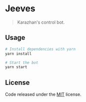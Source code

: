 # Jeeves

> Karazhan's control bot.

## Usage

```bash
# Install dependencies with yarn
yarn install

# Start the bot
yarn start
```

## License

Code released under the [MIT](LICENSE) license.
